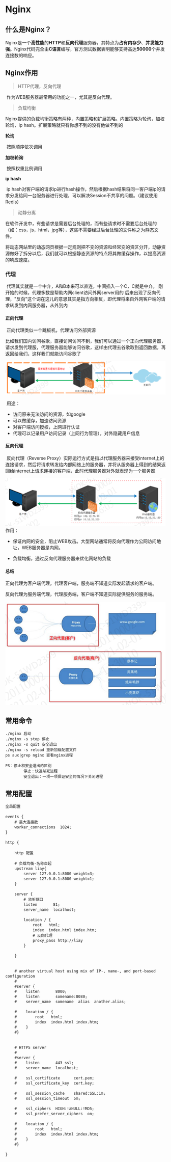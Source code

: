 # Nginx



## 什么是Nginx？

​	Nginx是一个**高性能**的**HTTP**和**反向代理**服务器，其特点为**占有内存少**、**并发能力强**。Nginx代码完全由**C语言**编写，官方测试数据表明能够支持高达**50000**个并发连接数的响应。



## Nginx作用

> HTTP代理，反向代理

​	作为WEB服务器最常用的功能之一，尤其是反向代理。

> 负载均衡

​	Nginx提供的负载均衡策略有两种，内置策略和扩展策略。内置策略为轮询，加权轮询，ip hash。扩展策略就只有你想不到的没有他做不到的

**轮询**

​	按照顺序依次调用

**加权轮询**

​	按照权重比例调用

**ip hash**

​	ip hash对客户端的请求ip进行hash操作，然后根据hash结果将同一客户端ip的请求分发给同一台服务器进行处理，可以解决Session不共享的问题。（建议使用Redis）

> 动静分离

​	在软件开发中，有些请求是需要后台处理的，而有些请求时不需要后台处理的（如：css，js，html，jpg等），这些不需要经过后台处理的文件称之为静态文件。

​	将动态网站里的动态网页根据一定规则把不变的资源和经常变的资区分开，动静资源做好了拆分以后，我们就可以根据静态资源的特点将其做缓存操作，以提高资源的响应速度。



### 代理

​	代理其实就是一个中介，A和B本来可以直连，中间插入一个C，C就是中介。
​	刚开始的时候，代理多数是帮助内网client访问外网server用的
​	后来出现了反向代理，"反向"这个词在这儿的意思其实是指方向相反，即代理将来自外网客户端的请求转发到内网服务器，从外到内

#### 正向代理

​	正向代理类似一个跳板机，代理访问外部资源

​	比如我们国内访问谷歌，直接访问访问不到，我们可以通过一个正向代理服务器，请求发到代理服，代理服务器能够访问谷歌，这样由代理去谷歌取到返回数据，再返回给我们，这样我们就能访问谷歌了

![image-20210201142332043](Nginx.assets/image-20210201142332043.png)

​	用途：

- 访问原来无法访问的资源，如google
- 可以做缓存，加速访问资源
- 对客户端访问授权，上网进行认证
- 代理可以记录用户访问记录（上网行为管理），对外隐藏用户信息

#### 反向代理

​	反向代理（Reverse Proxy）实际运行方式是指以代理服务器来接受internet上的连接请求，然后将请求转发给内部网络上的服务器，并将从服务器上得到的结果返回给internet上请求连接的客户端，此时代理服务器对外就表现为一个服务器

![image-20210201142626560](Nginx.assets/image-20210201142626560.png)	作用：

- 保证内网的安全，阻止WEB攻击。大型网站通常将反向代理作为公网访问地址，WEB服务器是内网。

- 负载均衡，通过反向代理服务器来优化网站的负载

#### 总结

​	正向代理为客户端代理，代理客户端，服务端不知道实际发起请求的客户端。

​	反向代理为服务端代理，代理服务端，客户端不知道实际提供服务的服务端。

![image-20210201143031312](Nginx.assets/image-20210201143031312.png)

## 常用命令

```
./nginx 启动
./nginx -s stop 停止
./nginx -s quit 安全退出
./nginx -s reload 重新加载配置文件
ps aux|grep nginx 查看nginx进程

PS：停止和安全退出的区别
		停止：快速杀死进程
		安全退出：一项一项保证安全的情况下关闭进程
```

## 常用配置

```properties
全局配置

events {
	# 最大连接数
    worker_connections  1024;
}

http {
    
    http 配置
    
    # 负载均衡-名称自起
    upstream liay{
    	server 127.0.0.1:8080 weight=3;
    	server 127.0.0.1:8080 weight=1;
    }

    server {
    	# 监听端口
        listen       81;
        server_name  localhost;

        location / {
            root   html;
            index  index.html index.htm;
            # 反向代理
            proxy_pass http://liay
        }

    }


    # another virtual host using mix of IP-, name-, and port-based configuration
    #
    #server {
    #    listen       8000;
    #    listen       somename:8080;
    #    server_name  somename  alias  another.alias;

    #    location / {
    #        root   html;
    #        index  index.html index.htm;
    #    }
    #}


    # HTTPS server
    #
    #server {
    #    listen       443 ssl;
    #    server_name  localhost;

    #    ssl_certificate      cert.pem;
    #    ssl_certificate_key  cert.key;

    #    ssl_session_cache    shared:SSL:1m;
    #    ssl_session_timeout  5m;

    #    ssl_ciphers  HIGH:!aNULL:!MD5;
    #    ssl_prefer_server_ciphers  on;

    #    location / {
    #        root   html;
    #        index  index.html index.htm;
    #    }
    #}

}
```

